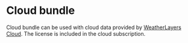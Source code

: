 # Cloud bundle

Cloud bundle can be used with cloud data provided by [WeatherLayers Cloud](../../weatherlayers-cloud/). The license is included in the cloud subscription.
